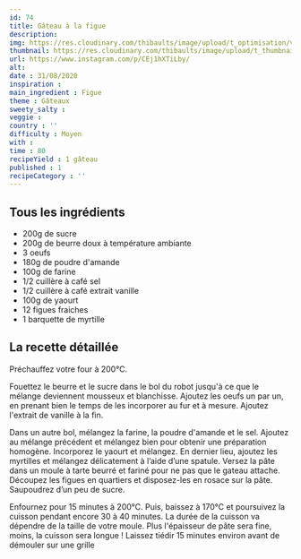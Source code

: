 ```yaml
---
id: 74
title: Gâteau à la figue
description: 
img: https://res.cloudinary.com/thibaults/image/upload/t_optimisation/v1600456099/Recipes/20200831_gateau_figue.jpg
thumbnail: https://res.cloudinary.com/thibaults/image/upload/t_thumbnail_josie/v1600456099/Recipes/20200831_gateau_figue.jpg
url: https://www.instagram.com/p/CEj1hXTiLby/
alt: 
date : 31/08/2020
inspiration :
main_ingredient : Figue
theme : Gâteaux
sweety_salty : 
veggie : 
country : ''
difficulty : Moyen
with : 
time : 80
recipeYield : 1 gâteau
published : 1
recipeCategory : ''
---
```


## Tous les ingrédients
 - 200g de sucre
 - 200g de beurre doux à température ambiante
 - 3 oeufs
 - 180g de poudre d'amande
 - 100g de farine
 - 1/2 cuillère à café sel
 - 1/2 cuillère à café extrait vanille
 - 100g de yaourt
 - 12 figues fraiches
 - 1 barquette de myrtille

## La recette détaillée
Préchauffez votre four à 200°C.

Fouettez le beurre et le sucre dans le bol du robot jusqu'à ce que le mélange deviennent mousseux et blanchisse. Ajoutez les oeufs un par un, en prenant bien le temps de les incorporer au fur et à mesure. Ajoutez l'extrait de vanille à la fin.

Dans un autre bol, mélangez la farine, la poudre d'amande et le sel. Ajoutez au mélange précédent et mélangez bien pour obtenir une préparation homogène. Incorporez le yaourt et mélangez. En dernier lieu, ajoutez les myrtilles et mélangez délicatement à l’aide d’une spatule. Versez la pâte dans un moule à tarte beurré et fariné pour ne pas que le gateau attache. Découpez les figues en quartiers et disposez-les en rosace sur la pâte. Saupoudrez d’un peu de sucre.

Enfournez pour 15 minutes à 200°C. Puis, baissez à 170°C et poursuivez la cuisson pendant encore 30 à 40 minutes. La durée de la cuisson va dépendre de la taille de votre moule. Plus l'épaisseur de pâte sera fine, moins, la cuisson sera longue ! Laissez tiédir 15 minutes environ avant de démouler sur une grille